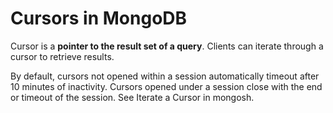 # Cursors in MongoDB

Cursor is a **pointer to the result set of a query**. Clients can iterate through a cursor to retrieve results.

By default, cursors not opened within a session automatically timeout after 10 minutes of inactivity. Cursors opened under a session close with the end or timeout of the session. See Iterate a Cursor in mongosh.
